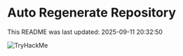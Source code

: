 # Auto Regenerate Repository

This README was last updated: 2025-09-11 20:32:50

 ![TryHackMe](https://tryhackme.com/badge/533634)